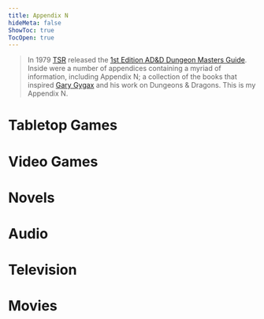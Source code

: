 ```yaml
---
title: Appendix N
hideMeta: false
ShowToc: true
TocOpen: true
---
```

> In 1979 [TSR](https://en.wikipedia.org/wiki/TSR,_Inc.) released the [1st Edition AD&D Dungeon Masters Guide](https://www.drivethrurpg.com/product/17004/Dungeon-Masters-Guide-1e?filters=44829_0_0_0_0). Inside were a number of appendices containing a myriad of information, including Appendix N; a collection of the books that inspired [Gary Gygax](https://en.wikipedia.org/wiki/Gary_Gygax) and his work on Dungeons & Dragons. This is my Appendix N.
# Tabletop Games
# Video Games
# Novels
# Audio
# Television
# Movies


